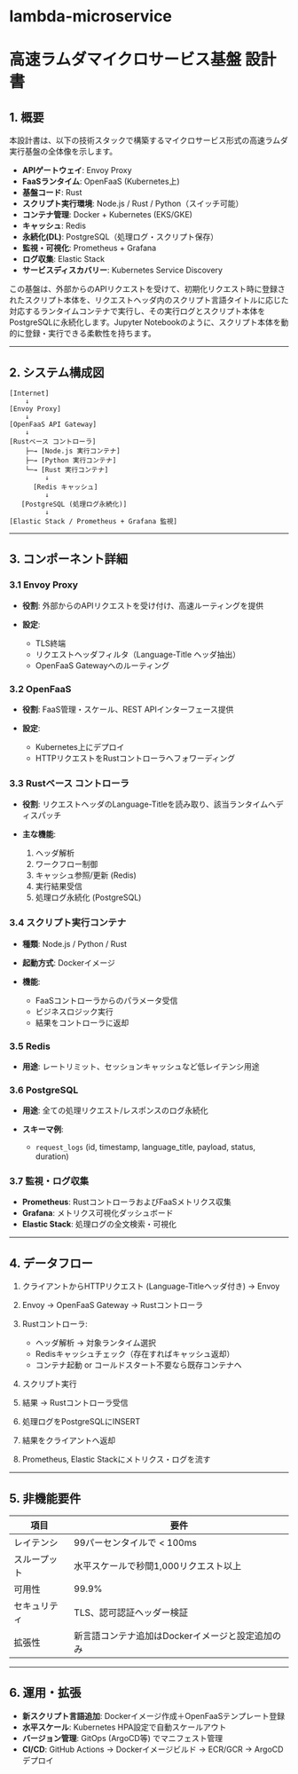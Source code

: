 # lambda-microservice
# 高速ラムダマイクロサービス基盤 設計書

## 1. 概要

本設計書は、以下の技術スタックで構築するマイクロサービス形式の高速ラムダ実行基盤の全体像を示します。

* **APIゲートウェイ**: Envoy Proxy
* **FaaSランタイム**: OpenFaaS (Kubernetes上)
* **基盤コード**: Rust
* **スクリプト実行環境**: Node.js / Rust / Python（スイッチ可能）
* **コンテナ管理**: Docker + Kubernetes (EKS/GKE)
* **キャッシュ**: Redis
* **永続化(DL)**: PostgreSQL（処理ログ・スクリプト保存）
* **監視・可視化**: Prometheus + Grafana
* **ログ収集**: Elastic Stack
* **サービスディスカバリー**: Kubernetes Service Discovery

この基盤は、外部からのAPIリクエストを受けて、初期化リクエスト時に登録されたスクリプト本体を、リクエストヘッダ内のスクリプト言語タイトルに応じた対応するランタイムコンテナで実行し、その実行ログとスクリプト本体をPostgreSQLに永続化します。Jupyter Notebookのように、スクリプト本体を動的に登録・実行できる柔軟性を持ちます。

---

## 2. システム構成図

```plaintext
[Internet]
    ↓
[Envoy Proxy]
    ↓
[OpenFaaS API Gateway]
    ↓
[Rustベース コントローラ]
    ├─→ [Node.js 実行コンテナ]
    ├─→ [Python 実行コンテナ]
    └─→ [Rust 実行コンテナ]
         ↓
      [Redis キャッシュ]
         ↓
   [PostgreSQL (処理ログ永続化)]
         ↓
[Elastic Stack / Prometheus + Grafana 監視]
```

---

## 3. コンポーネント詳細

### 3.1 Envoy Proxy

* **役割**: 外部からのAPIリクエストを受け付け、高速ルーティングを提供
* **設定**:

  * TLS終端
  * リクエストヘッダフィルタ（Language-Title ヘッダ抽出）
  * OpenFaaS Gatewayへのルーティング

### 3.2 OpenFaaS

* **役割**: FaaS管理・スケール、REST APIインターフェース提供
* **設定**:

  * Kubernetes上にデプロイ
  * HTTPリクエストをRustコントローラへフォワーディング

### 3.3 Rustベース コントローラ

* **役割**: リクエストヘッダのLanguage-Titleを読み取り、該当ランタイムへディスパッチ
* **主な機能**:

  1. ヘッダ解析
  2. ワークフロー制御
  3. キャッシュ参照/更新 (Redis)
  4. 実行結果受信
  5. 処理ログ永続化 (PostgreSQL)

### 3.4 スクリプト実行コンテナ

* **種類**: Node.js / Python / Rust
* **起動方式**: Dockerイメージ
* **機能**:

  * FaaSコントローラからのパラメータ受信
  * ビジネスロジック実行
  * 結果をコントローラに返却

### 3.5 Redis

* **用途**: レートリミット、セッションキャッシュなど低レイテンシ用途

### 3.6 PostgreSQL

* **用途**: 全ての処理リクエスト/レスポンスのログ永続化
* **スキーマ例**:

  * `request_logs` (id, timestamp, language\_title, payload, status, duration)

### 3.7 監視・ログ収集

* **Prometheus**: RustコントローラおよびFaaSメトリクス収集
* **Grafana**: メトリクス可視化ダッシュボード
* **Elastic Stack**: 処理ログの全文検索・可視化

---

## 4. データフロー

1. クライアントからHTTPリクエスト (Language-Titleヘッダ付き) → Envoy
2. Envoy → OpenFaaS Gateway → Rustコントローラ
3. Rustコントローラ:

   * ヘッダ解析 → 対象ランタイム選択
   * Redisキャッシュチェック（存在すればキャッシュ返却）
   * コンテナ起動 or コールドスタート不要なら既存コンテナへ
4. スクリプト実行
5. 結果 → Rustコントローラ受信
6. 処理ログをPostgreSQLにINSERT
7. 結果をクライアントへ返却
8. Prometheus, Elastic Stackにメトリクス・ログを流す

---

## 5. 非機能要件

| 項目     | 要件                          |
| ------ | --------------------------- |
| レイテンシ  | 99パーセンタイルで < 100ms          |
| スループット | 水平スケールで秒間1,000リクエスト以上       |
| 可用性    | 99.9%                       |
| セキュリティ | TLS、認可認証ヘッダー検証              |
| 拡張性    | 新言語コンテナ追加はDockerイメージと設定追加のみ |

---

## 6. 運用・拡張

* **新スクリプト言語追加**: Dockerイメージ作成＋OpenFaaSテンプレート登録
* **水平スケール**: Kubernetes HPA設定で自動スケールアウト
* **バージョン管理**: GitOps (ArgoCD等) でマニフェスト管理
* **CI/CD**: GitHub Actions → Dockerイメージビルド → ECR/GCR → ArgoCDデプロイ

